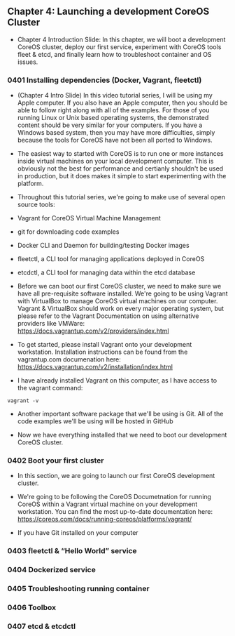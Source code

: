 ## Chapter 4: Launching a development CoreOS Cluster* Chapter 4 Introduction Slide:  In this chapter, we will boot a development CoreOS cluster, deploy our first service, experiment with CoreOS tools fleet & etcd, and finally learn how to troubleshoot container and OS issues.###  0401 Installing dependencies (Docker, Vagrant, fleetctl)* (Chapter 4 Intro Slide) In this video tutorial series, I will be using my Apple computer.  If you also have an Apple computer, then you should be able to follow right along with all of the examples.  For those of you running Linux or Unix based operating systems, the demonstrated content should be very similar for your computers.  If you have a Windows based system, then you may have more difficulties, simply because the tools for CoreOS have not been all ported to Windows.* The easiest way to started with CoreOS is to run one or more instances inside virtual machines on your local development computer.  This is obviously not the best for performance and certianly shouldn't be used in production, but it does makes it simple to start experimenting with the platform.* Throughout this tutorial series, we're going to make use of several open source tools: * Vagrant for CoreOS Virtual Machine Management * git for downloading code examples * Docker CLI and Daemon for building/testing Docker images * fleetctl, a CLI tool for managing applications deployed in CoreOS * etcdctl, a CLI tool for managing data within the etcd database* Before we can boot our first CoreOS cluster, we need to make sure we have all pre-requisite software installed.  We're going to be using Vagrant with VirtualBox to manage CoreOS virtual machines on our computer.  Vagrant & VirtualBox should work on every major operating system, but please refer to the Vagrant Documentation on using alternative providers like VMWare: https://docs.vagrantup.com/v2/providers/index.html* To get started, please install Vagrant onto your development workstation.  Installation instructions can be found from the vagrantup.com documenation here: https://docs.vagrantup.com/v2/installation/index.html* I have already installed Vagrant on this computer, as I have access to the vagrant command:```vagrant -v```* Another important software package that we'll be using is Git.  All of the code examples we'll be using will be hosted in GitHub* Now we have everything installed that we need to boot our development CoreOS cluster.###	0402 Boot your first cluster* In this section, we are going to launch our first CoreOS development cluster.  * We're going to be following the CoreOS Documetnation for running CoreOS within a Vagrant virtual machine on your development workstation.  You can find the most up-to-date documentation here: https://coreos.com/docs/running-coreos/platforms/vagrant/* If you have Git installed on your computer###	0403 fleetctl & “Hello World” service###	0404 Dockerized service###	0405 Troubleshooting running container###	0406 Toolbox###	0407 etcd & etcdctl